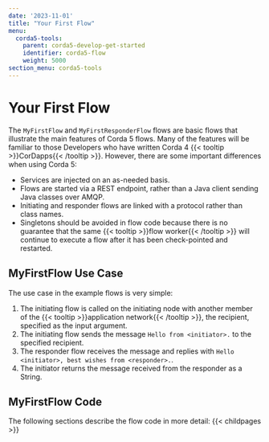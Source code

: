 ```yaml
---
date: '2023-11-01'
title: "Your First Flow"
menu:
  corda5-tools:
    parent: corda5-develop-get-started
    identifier: corda5-flow
    weight: 5000
section_menu: corda5-tools
---
```

# Your First Flow
The `MyFirstFlow` and `MyFirstResponderFlow` flows are basic flows that illustrate the main features of Corda 5 flows.
Many of the features will be familiar to those Developers who have written Corda 4 {{< tooltip >}}CorDapps{{< /tooltip >}}. However, there are some important differences when using Corda 5:
* Services are injected on an as-needed basis.
* Flows are started via a REST endpoint, rather than a Java client sending Java classes over AMQP.
* Initiating and responder flows are linked with a protocol rather than class names.
* Singletons should be avoided in flow code because there is no guarantee that the same {{< tooltip >}}flow worker{{< /tooltip >}} will continue to execute a flow after it has been check-pointed and restarted.

## MyFirstFlow Use Case

The use case in the example flows is very simple:
1. The initiating flow is called on the initiating node with another member of the {{< tooltip >}}application network{{< /tooltip >}}, the recipient, specified as the input argument.
2. The initiating flow sends the message `Hello from <initiator>.` to the specified recipient.
3. The responder flow receives the message and replies with `Hello <initiator>, best wishes from <responder>.`.
4. The initiator returns the message received from the responder as a String.

## MyFirstFlow Code

The following sections describe the flow code in more detail:
{{< childpages >}}
